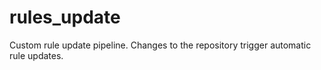 # rules_update
Custom rule update pipeline.  Changes to the repository trigger automatic rule updates.
